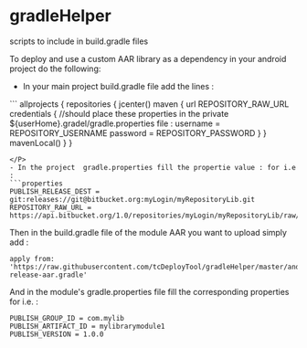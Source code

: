 # gradleHelper
scripts to include in build.gradle files

To deploy and use a custom AAR library as a dependency in your android project do the following:
-	In your main project build.gradle file add the lines :
<P>
```
allprojects {
    repositories {
        jcenter()
        maven {
            url REPOSITORY_RAW_URL
            credentials {  //should place these properties in the private ${userHome}.gradel/gradle.properties file :
                username = REPOSITORY_USERNAME
                password = REPOSITORY_PASSWORD
            }
        }
        mavenLocal()
    }
}

```
</P>
- In the project  gradle.properties fill the propertie value : for i.e :
```properties 
PUBLISH_RELEASE_DEST = git:releases://git@bitbucket.org:myLogin/myRepositoryLib.git
REPOSITORY_RAW_URL = https://api.bitbucket.org/1.0/repositories/myLogin/myRepositoryLib/raw/releases
```
 
Then in the build.gradle file of the module AAR  you want to upload simply add :
```
apply from: 'https://raw.githubusercontent.com/tcDeployTool/gradleHelper/master/android-release-aar.gradle'
```

And in the module's gradle.properties file fill the corresponding properties for i.e. :
```properties
PUBLISH_GROUP_ID = com.mylib
PUBLISH_ARTIFACT_ID = mylibrarymodule1
PUBLISH_VERSION = 1.0.0
```

